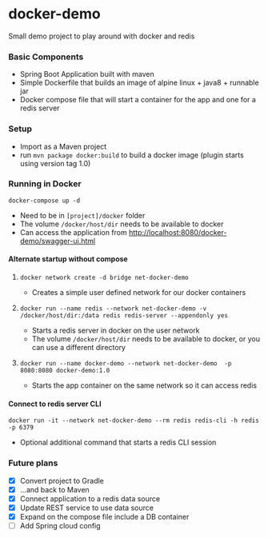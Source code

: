 # docker-demo
Small demo project to play around with docker and redis

### Basic Components ###
* Spring Boot Application built with maven
* Simple Dockerfile that builds an image of alpine linux + java8 + runnable jar
* Docker compose file that will start a container for the app and one for a redis server

### Setup ###
* Import as a Maven project
* run `mvn package docker:build` to build a docker image (plugin starts using version tag 1.0)

### Running in Docker ###
`docker-compose up -d`
* Need to be in `[project]/docker` folder  
* The volume `/docker/host/dir` needs to be available to docker
* Can access the application from <http://localhost:8080/docker-demo/swagger-ui.html>

#### Alternate startup without compose ####
1. `docker network create -d bridge net-docker-demo`  
   * Creates a simple user defined network for our docker containers
   
2. `docker run --name redis --network net-docker-demo -v /docker/host/dir:/data redis redis-server --appendonly yes`  
   * Starts a redis server in docker on the user network  
   * The volume `/docker/host/dir` needs to be available to docker, or you can use a different directory

3. `docker run --name docker-demo --network net-docker-demo  -p 8080:8080 docker-demo:1.0`  
   * Starts the app container on the same network so it can access redis
   
#### Connect to redis server CLI ####
`docker run -it --network net-docker-demo --rm redis redis-cli -h redis -p 6379`  
* Optional additional command that starts a redis CLI session

### Future plans ###
- [X] Convert project to Gradle
- [X] ...and back to Maven
- [X] Connect application to a redis data source
- [X] Update REST service to use data source
- [X] Expand on the compose file include a DB container
- [ ] Add Spring cloud config
